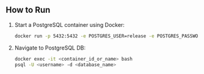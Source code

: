 ## How to Run

1. Start a PostgreSQL container using Docker:

   ```sh
   docker run -p 5432:5432 -e POSTGRES_USER=release -e POSTGRES_PASSWORD=ranger -e POSTGRES_DB=devops25_db -d postgres:15-alpine
   
2. Navigate to PostgreSQL DB:
   
   ```sh
   docker exec -it <container_id_or_name> bash
   psql -U <username> -d <database_name>